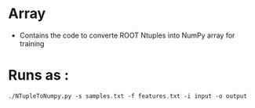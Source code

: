# Array
- Contains the code to converte ROOT Ntuples into NumPy array for training

# Runs as : 
    ./NTupleToNumpy.py -s samples.txt -f features.txt -i input -o output
